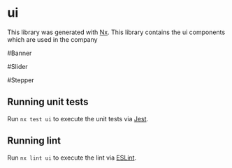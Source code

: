 # ui

This library was generated with [Nx](https://nx.dev).
This library contains the ui components which are used in the company

#Banner

#Slider

#Stepper

## Running unit tests

Run `nx test ui` to execute the unit tests via [Jest](https://jestjs.io).

## Running lint

Run `nx lint ui` to execute the lint via [ESLint](https://eslint.org/).
